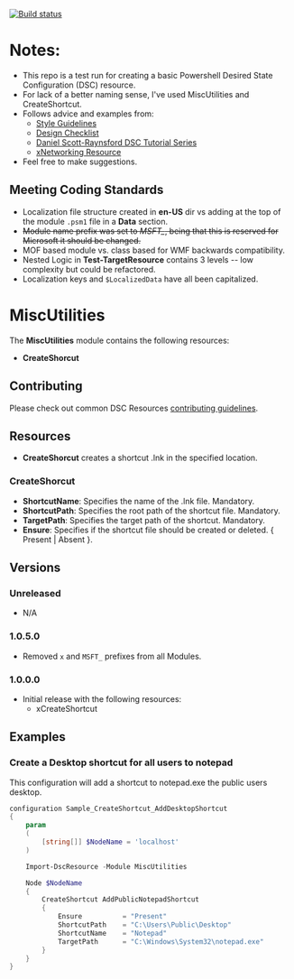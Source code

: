 [![Build status](https://ci.appveyor.com/api/projects/status/pxuqp2klswq54o8c/branch/master?svg=true)](https://ci.appveyor.com/project/Xainey/miscutilities/branch/master)

# Notes:
* This repo is a test run for creating a basic Powershell Desired State Configuration (DSC) resource.
* For lack of a better naming sense, I've used MiscUtilities and CreateShortcut.
* Follows advice and examples from:
    * [Style Guidelines](https://github.com/PowerShell/DscResources/blob/master/StyleGuidelines.md)
    * [Design Checklist](https://blogs.msdn.microsoft.com/powershell/2014/11/18/powershell-dsc-resource-design-and-testing-checklist/)
    * [Daniel Scott-Raynsford DSC Tutorial Series](https://dscottraynsford.wordpress.com/2015/12/14/creating-professional-dsc-resources-part-1/)
    * [xNetworking Resource](https://github.com/PowerShell/xNetworking/tree/master/DSCResources)
* Feel free to make suggestions.

## Meeting Coding Standards    
* Localization file structure created in **en-US** dir vs adding at the top of the module `.psm1` file in a **Data** section.
* ~~Module name prefix was set to *MSFT_*, being that this is reserved for Microsoft it should be changed.~~
* MOF based module vs. class based for WMF backwards compatibility.
* Nested Logic in **Test-TargetResource** contains 3 levels -- low complexity but could be refactored.
* Localization keys and `$LocalizedData` have all been capitalized. 

# MiscUtilities

The **MiscUtilities** module contains the following resources:
* **CreateShorcut**

## Contributing
Please check out common DSC Resources [contributing guidelines](https://github.com/PowerShell/DscResource.Kit/blob/master/CONTRIBUTING.md).

## Resources

* **CreateShorcut** creates a shortcut .lnk in the specified location.

### CreateShorcut

* **ShortcutName**: Specifies the name of the .lnk file. Mandatory.
* **ShortcutPath**: Specifies the root path of the shortcut file. Mandatory.
* **TargetPath**: Specifies the target path of the shortcut. Mandatory.
* **Ensure**: Specifies if the shortcut file should be created or deleted. { Present | Absent }.

## Versions

### Unreleased

* N/A

### 1.0.5.0

* Removed `x` and `MSFT_` prefixes from all Modules.

### 1.0.0.0

* Initial release with the following resources:
    * xCreateShortcut

## Examples

### Create a Desktop shortcut for all users to notepad

This configuration will add a shortcut to notepad.exe the public users desktop.

```powershell
configuration Sample_CreateShortcut_AddDesktopShortcut
{
    param
    (
        [string[]] $NodeName = 'localhost'
    )

    Import-DscResource -Module MiscUtilities

    Node $NodeName
    {
        CreateShortcut AddPublicNotepadShortcut
        {
            Ensure          = "Present"
            ShortcutPath    = "C:\Users\Public\Desktop"
            ShortcutName    = "Notepad"
            TargetPath      = "C:\Windows\System32\notepad.exe"
        }
    }
}
```
